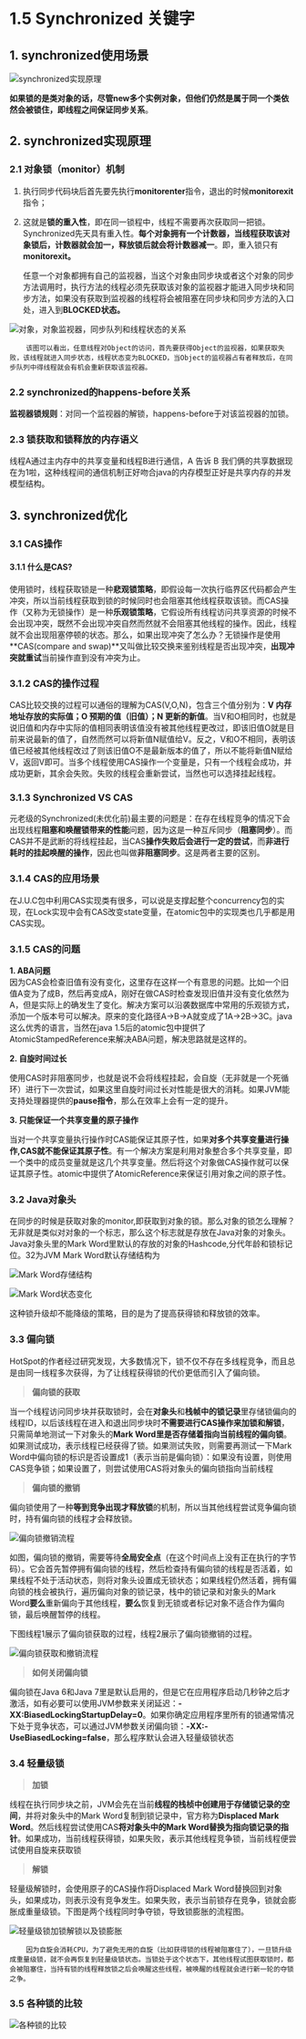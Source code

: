 # 1.5 Synchronized 关键字

## 1. synchronized使用场景

![synchronized&#x5B9E;&#x73B0;&#x539F;&#x7406;](../../.gitbook/assets/image%20%28103%29.png)

**如果锁的是类对象的话，尽管new多个实例对象，但他们仍然是属于同一个类依然会被锁住，即线程之间保证同步关系**。

## 2. synchronized实现原理

### 2.1 对象锁（monitor）机制

1. 执行同步代码块后首先要先执行**monitorenter**指令，退出的时候**monitorexit**指令；
2.  这就是**锁的重入性**，即在同一锁程中，线程不需要再次获取同一把锁。Synchronized先天具有重入性。**每个对象拥有一个计数器，当线程获取该对象锁后，计数器就会加一，释放锁后就会将计数器减一**。即，重入锁只有**monitorexit。**

       任意一个对象都拥有自己的监视器，当这个对象由同步块或者这个对象的同步方法调用时，执行方法的线程必须先获取该对象的监视器才能进入同步块和同步方法，如果没有获取到监视器的线程将会被阻塞在同步块和同步方法的入口处，进入到**BLOCKED状态。**

![&#x5BF9;&#x8C61;&#xFF0C;&#x5BF9;&#x8C61;&#x76D1;&#x89C6;&#x5668;&#xFF0C;&#x540C;&#x6B65;&#x961F;&#x5217;&#x548C;&#x7EBF;&#x7A0B;&#x72B6;&#x6001;&#x7684;&#x5173;&#x7CFB;](../../.gitbook/assets/image%20%28106%29.png)

        该图可以看出，任意线程对Object的访问，首先要获得Object的监视器，如果获取失败，该线程就进入同步状态，线程状态变为BLOCKED，当Object的监视器占有者释放后，在同步队列中得线程就会有机会重新获取该监视器。

### 2.2 synchronized的happens-before关系

 **监视器锁规则**：对同一个监视器的解锁，happens-before于对该监视器的加锁。

### 2.3 锁获取和锁释放的内存语义

 线程A通过主内存中的共享变量和线程B进行通信，A 告诉 B 我们俩的共享数据现在为1啦，这种线程间的通信机制正好吻合java的内存模型正好是共享内存的并发模型结构。

## 3. synchronized优化

### 3.1 CAS操作

#### 3.1.1 什么是CAS?

使用锁时，线程获取锁是一种**悲观锁策略**，即假设每一次执行临界区代码都会产生冲突，所以当前线程获取到锁的时候同时也会阻塞其他线程获取该锁。而CAS操作（又称为无锁操作）是一种**乐观锁策略**，它假设所有线程访问共享资源的时候不会出现冲突，既然不会出现冲突自然而然就不会阻塞其他线程的操作。因此，线程就不会出现阻塞停顿的状态。那么，如果出现冲突了怎么办？无锁操作是使用**CAS\(compare and swap\)**又叫做比较交换来鉴别线程是否出现冲突，**出现冲突就重试**当前操作直到没有冲突为止。

### 3.1.2 CAS的操作过程

CAS比较交换的过程可以通俗的理解为CAS\(V,O,N\)，包含三个值分别为：**V 内存地址存放的实际值；O 预期的值（旧值）；N 更新的新值**。当V和O相同时，也就是说旧值和内存中实际的值相同表明该值没有被其他线程更改过，即该旧值O就是目前来说最新的值了，自然而然可以将新值N赋值给V。反之，V和O不相同，表明该值已经被其他线程改过了则该旧值O不是最新版本的值了，所以不能将新值N赋给V，返回V即可。当多个线程使用CAS操作一个变量是，只有一个线程会成功，并成功更新，其余会失败。失败的线程会重新尝试，当然也可以选择挂起线程。

###  3.1.3 Synchronized VS CAS

元老级的Synchronized\(未优化前\)最主要的问题是：在存在线程竞争的情况下会出现线程**阻塞和唤醒锁带来的性能**问题，因为这是一种互斥同步（**阻塞同步**）。而CAS并不是武断的将线程挂起，当CAS**操作失败后会进行一定的尝试**，而**非进行耗时的挂起唤醒的操作**，因此也叫做**非阻塞同步**。这是两者主要的区别。

### 3.1.4 CAS的应用场景

在J.U.C包中利用CAS实现类有很多，可以说是支撑起整个concurrency包的实现，在Lock实现中会有CAS改变state变量，在atomic包中的实现类也几乎都是用CAS实现。

### 3.1.5 CAS的问题

**1. ABA问题**  
 因为CAS会检查旧值有没有变化，这里存在这样一个有意思的问题。比如一个旧值A变为了成B，然后再变成A，刚好在做CAS时检查发现旧值并没有变化依然为A，但是实际上的确发生了变化。解决方案可以沿袭数据库中常用的乐观锁方式，添加一个版本号可以解决。原来的变化路径A-&gt;B-&gt;A就变成了1A-&gt;2B-&gt;3C。java这么优秀的语言，当然在java 1.5后的atomic包中提供了AtomicStampedReference来解决ABA问题，解决思路就是这样的。

**2. 自旋时间过长**

使用CAS时非阻塞同步，也就是说不会将线程挂起，会自旋（无非就是一个死循环）进行下一次尝试，如果这里自旋时间过长对性能是很大的消耗。如果JVM能支持处理器提供的**pause指令**，那么在效率上会有一定的提升。

**3. 只能保证一个共享变量的原子操作**

当对一个共享变量执行操作时CAS能保证其原子性，如果**对多个共享变量进行操作,CAS就不能保证其原子性**。有一个解决方案是利用对象整合多个共享变量，即一个类中的成员变量就是这几个共享变量。然后将这个对象做CAS操作就可以保证其原子性。atomic中提供了AtomicReference来保证引用对象之间的原子性。

### 3.2 Java对象头

在同步的时候是获取对象的monitor,即获取到对象的锁。那么对象的锁怎么理解？无非就是类似对对象的一个标志，那么这个标志就是存放在Java对象的对象头。Java对象头里的Mark Word里默认的存放的对象的Hashcode,分代年龄和锁标记位。32为JVM Mark Word默认存储结构为

![Mark Word&#x5B58;&#x50A8;&#x7ED3;&#x6784;](../../.gitbook/assets/image%20%28115%29.png)

![Mark Word&#x72B6;&#x6001;&#x53D8;&#x5316;](../../.gitbook/assets/image%20%281%29.png)

 这种锁升级却不能降级的策略，目的是为了提高获得锁和释放锁的效率。

### 3.3 偏向锁

HotSpot的作者经过研究发现，大多数情况下，锁不仅不存在多线程竞争，而且总是由同一线程多次获得，为了让线程获得锁的代价更低而引入了偏向锁。

> **偏向锁的获取**

当一个线程访问同步块并获取锁时，会在**对象头**和**栈帧中的锁记录**里存储锁偏向的线程ID，以后该线程在进入和退出同步块时**不需要进行CAS操作来加锁和解锁**，只需简单地测试一下对象头的**Mark Word里是否存储着指向当前线程的偏向锁**。如果测试成功，表示线程已经获得了锁。如果测试失败，则需要再测试一下Mark Word中偏向锁的标识是否设置成1（表示当前是偏向锁）：如果没有设置，则使用CAS竞争锁；如果设置了，则尝试使用CAS将对象头的偏向锁指向当前线程

> **偏向锁的撤销**

偏向锁使用了一种**等到竞争出现才释放锁**的机制，所以当其他线程尝试竞争偏向锁时，持有偏向锁的线程才会释放锁。

![&#x504F;&#x5411;&#x9501;&#x64A4;&#x9500;&#x6D41;&#x7A0B;](../../.gitbook/assets/image%20%2826%29.png)

 如图，偏向锁的撤销，需要等待**全局安全点**（在这个时间点上没有正在执行的字节码）。它会首先暂停拥有偏向锁的线程，然后检查持有偏向锁的线程是否活着，如果线程不处于活动状态，则将对象头设置成无锁状态；如果线程仍然活着，拥有偏向锁的栈会被执行，遍历偏向对象的锁记录，栈中的锁记录和对象头的Mark Word**要么**重新偏向于其他线程，**要么**恢复到无锁或者标记对象不适合作为偏向锁，最后唤醒暂停的线程。

下图线程1展示了偏向锁获取的过程，线程2展示了偏向锁撤销的过程。

![&#x504F;&#x5411;&#x9501;&#x83B7;&#x53D6;&#x548C;&#x64A4;&#x9500;&#x6D41;&#x7A0B;](../../.gitbook/assets/image%20%28145%29.png)

> **如何关闭偏向锁**

偏向锁在Java 6和Java 7里是默认启用的，但是它在应用程序启动几秒钟之后才激活，如有必要可以使用JVM参数来关闭延迟：**-XX:BiasedLockingStartupDelay=0**。如果你确定应用程序里所有的锁通常情况下处于竞争状态，可以通过JVM参数关闭偏向锁：**-XX:-UseBiasedLocking=false**，那么程序默认会进入轻量级锁状态

### 3.4 轻量级锁

> **加锁**

线程在执行同步块之前，JVM会先在当前**线程的栈桢中创建用于存储锁记录的空间**，并将对象头中的Mark Word复制到锁记录中，官方称为**Displaced Mark Word**。然后线程尝试使用CAS**将对象头中的Mark Word替换为指向锁记录的指针**。如果成功，当前线程获得锁，如果失败，表示其他线程竞争锁，当前线程便尝试使用自旋来获取锁

> **解锁**

轻量级解锁时，会使用原子的CAS操作将Displaced Mark Word替换回到对象头，如果成功，则表示没有竞争发生。如果失败，表示当前锁存在竞争，锁就会膨胀成重量级锁。下图是两个线程同时争夺锁，导致锁膨胀的流程图。

![&#x8F7B;&#x91CF;&#x7EA7;&#x9501;&#x52A0;&#x9501;&#x89E3;&#x9501;&#x4EE5;&#x53CA;&#x9501;&#x81A8;&#x80C0;](../../.gitbook/assets/image%20%2867%29.png)

        因为自旋会消耗CPU，为了避免无用的自旋（比如获得锁的线程被阻塞住了），一旦锁升级成重量级锁，就不会再恢复到轻量级锁状态。当锁处于这个状态下，其他线程试图获取锁时，都会被阻塞住，当持有锁的线程释放锁之后会唤醒这些线程，被唤醒的线程就会进行新一轮的夺锁之争。

### 3.5 各种锁的比较

![&#x5404;&#x79CD;&#x9501;&#x7684;&#x6BD4;&#x8F83;](../../.gitbook/assets/image%20%28149%29.png)



